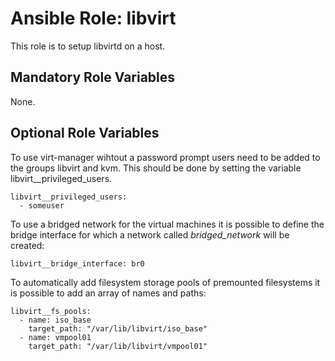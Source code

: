 # Ansible Role: libvirt

This role is to setup libvirtd on a host.

## Mandatory Role Variables

None.

## Optional Role Variables

To use virt-manager wihtout a password prompt users need to be added to the
groups libvirt and kvm. This should be done by setting the variable
libvirt\_\_privileged_users.

```
libvirt__privileged_users:
  - someuser
```

To use a bridged network for the virtual machines it is possible to define the
bridge interface for which a network called _bridged_network_ will be created:

```
libvirt__bridge_interface: br0
```

To automatically add filesystem storage pools of premounted filesystems it is 
possible to add an array of names and paths:

```
libvirt__fs_pools:
  - name: iso_base
    target_path: "/var/lib/libvirt/iso_base"
  - name: vmpool01
    target_path: "/var/lib/libvirt/vmpool01"
```
